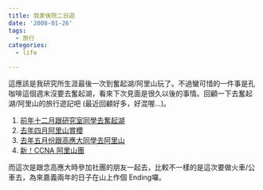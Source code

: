 ```yaml
---
title: 我家後院二日遊
date: '2008-01-26'
tags:
  - 旅行
categories:
  - life

---
```

這應該是我研究所生涯最後一次到奮起湖/阿里山玩了。不過蠻可惜的一件事是孔咖啡這個週末沒要去奮起湖，看來下次見面是很久以後的事情。回顧一下去奮起湖/阿里山的旅行遊記吧 (最近回顧好多，好混喔…)。  

1.  [前年十二月跟研究室同學去奮起湖](http://yurenju.blogspot.com/2006/12/blog-post_11.html)
2.  [去年四月阿里山賞櫻](http://yurenju.blogspot.com/2007/04/blog-post_01.html)
3.  [去年五月份跟高應大同學去阿里山](http://yurenju.blogspot.com/2007/05/2_23.html)
4.  [新！CCNA 阿里山團](http://yurenju.blogspot.com/2008/01/ccna.html)  
    

而這次是跟念高應大時參加社團的朋友一起去，比較不一樣的是這次要做火車/公車去，為來嘉義兩年的日子在山上作個 Ending囉。